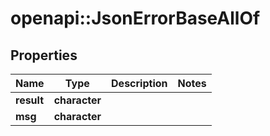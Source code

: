 # openapi::JsonErrorBaseAllOf


## Properties
Name | Type | Description | Notes
------------ | ------------- | ------------- | -------------
**result** | **character** |  | 
**msg** | **character** |  | 


